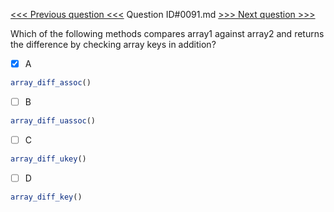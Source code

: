 [<<< Previous question <<<](0090.md)  Question ID#0091.md  [>>> Next question >>>](0092.md) 

Which of the following methods compares array1 against array2 and returns the difference by checking array keys in addition?

- [x] A
```php
array_diff_assoc()
```

- [ ] B
```php
array_diff_uassoc()
```

- [ ] C
```php
array_diff_ukey()
```

- [ ] D
```php
array_diff_key()
```

